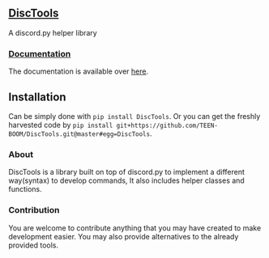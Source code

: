 ## [DiscTools](https://github.com/TEEN-BOOM/DiscTools)

A discord.py helper library

### [Documentation](https://disctools.readthedocs.io)

The documentation is available over [here](https://disctools.readthedocs.io).

## Installation

Can be simply done with ``pip install DiscTools``.
Or you can get the freshly harvested code by ``pip install git+https://github.com/TEEN-BOOM/DiscTools.git@master#egg=DiscTools``.

### About

DiscTools is a library built on top of discord.py to implement a different way(syntax) to develop commands, It also includes helper classes and functions.

### Contribution

You are welcome to contribute anything that you may have created to make development easier.
You may also provide alternatives to the already provided tools.